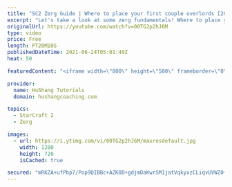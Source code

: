 ```yaml
---
title: "SC2 Zerg Guide | Where to place your first couple overlords [2021]"
excerpt: "Let's take a look at some zerg fundamentals! Where to place your overlords at the beginning of the game to defend cheese and also scout your opponent.  SC2 Zerg Guide | Where to place your first couple overlords [2021] #Starcraft2 #Zerg #Guide  0:00 - Overlord placement against Zerg 8:20 - Overlord placement"
originalUrl: https://youtube.com/watch?v=00TG2p2hJ6M
type: video
price: Free
length: PT20M10S
publishedDateTime: 2021-06-24T05:01:49Z
heat: 50

featuredContent: "<iframe width=\"800\" height=\"500\" frameborder=\"0\" src=\"https://www.youtube.com/embed/00TG2p2hJ6M\" allow=\"accelerometer; autoplay; encrypted-media; gyroscope; picture-in-picture\" allowfullscreen></iframe>"

provider:
  name: HuShang Tutorials
  domain: hushangcoaching.com

topics:
  - StarCraft 2
  - Zerg

images:
  - url: https://i.ytimg.com/vi/00TG2p2hJ6M/maxresdefault.jpg
    width: 1280
    height: 720
    isCached: true

secured: "mRKZA+ufPbp7/Pop9QIBBc+AZK0D+gdjmDaKwrSM1jatVqkyxzCLiqvUVWZ0+dC1GQ8+8ZrH+yqU579F8avc598edw/kSO9FApgewdR4utbQGLpy8LHfPVZtSWtJTOKPz/QhHhuCh56wsfDzfz8cVZPqYnTnk/xffJ8DCv1vS43uOGzwtxhZrg2zuxbBmIP1oxO2gOstoouvJ1KRma3fp5fioHXnYNGoZeoyTRoCgrgT6+1K982fN33100P51zUJtJF4dE3LhbKAWriacPtQ4Kkwk7EEw5PcCH1MydLw1WBuBiDSRMtVcF4MZOnuoxtH6vEpCWAtj8u49EPb1UW7qpCfuD956MlSoX+qTG4TmnA/KpJYAHOQcaOJKP5LngylPMKXZtHWapD/qVk7GMXE0h+PKzC1zdSyQLXjeRP3EP4=;wwzz4tK31drVES3Z1fLQFw=="
---
```


